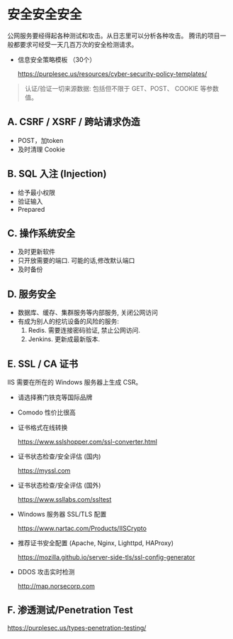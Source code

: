 # 安全安全安全

公网服务要经得起各种测试和攻击。从日志里可以分析各种攻击。
腾讯的项目一般都要求可经受一天几百万次的安全检测请求。

- 信息安全策略模板 （30个）

  https://purplesec.us/resources/cyber-security-policy-templates/
  
> 认证/验证一切来源数据: 包括但不限于 GET、POST、 COOKIE 等参数值。


## A. CSRF / XSRF / 跨站请求伪造

- POST，加token
- 及时清理 Cookie


## B. SQL 入注 (Injection)

- 给予最小权限
- 验证输入
- Prepared


## C. 操作系统安全

- 及时更新软件
- 只开放需要的端口. 可能的话,修改默认端口
- 及时备份

## D. 服务安全

- 数据库、缓存、集群服务等内部服务, 关闭公网访问
- 有成为别人的挖坑设备的风险的服务:
  1. Redis. 需要连接密码验证, 禁止公网访问.
  2. Jenkins. 更新成最新版本.

## E. SSL / CA 证书

IIS 需要在所在的 Windows 服务器上生成 CSR。

- 请选择赛门铁克等国际品牌

- Comodo 性价比很高

- 证书格式在线转换

  https://www.sslshopper.com/ssl-converter.html

- 证书状态检查/安全评估 (国内)

  https://myssl.com

- 证书状态检查/安全评估 (国外)

  https://www.ssllabs.com/ssltest

- Windows 服务器 SSL/TLS 配置

  https://www.nartac.com/Products/IISCrypto

- 推荐证书安全配置 (Apache, Nginx, Lighttpd, HAProxy)

  https://mozilla.github.io/server-side-tls/ssl-config-generator

- DDOS 攻击实时检测

  http://map.norsecorp.com
  
## F. 渗透测试/Penetration Test

https://purplesec.us/types-penetration-testing/
